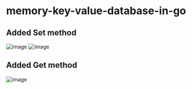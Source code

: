 # memory-key-value-database-in-go

## Added Set method

![image](https://user-images.githubusercontent.com/84634405/228454435-22e7d9c8-2670-46a4-beae-b3cd13f235a2.png)
![image](https://user-images.githubusercontent.com/84634405/228454451-4676baac-d776-4995-9afc-4af3bec173c3.png)

## Added Get method

![image](https://user-images.githubusercontent.com/84634405/228458017-82ee3312-52a1-4706-a743-ea81e29b8faf.png)
